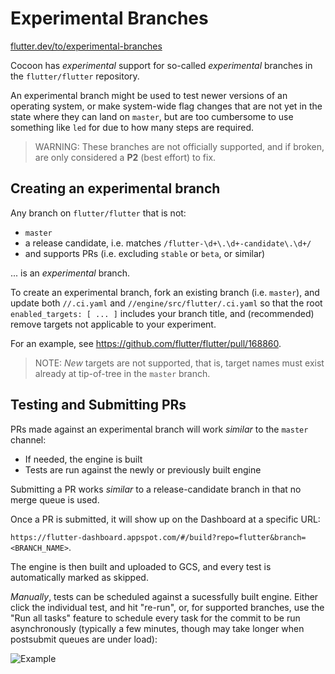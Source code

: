 # Experimental Branches

[flutter.dev/to/experimental-branches](https://flutter.dev/to/experimental-branches)

Cocoon has _experimental_ support for so-called _experimental_ branches in the
`flutter/flutter` repository.

An experimental branch might be used to test newer versions of an operating
system, or make system-wide flag changes that are not yet in the state where
they can land on `master`, but are too cumbersome to use something like `led`
for due to how many steps are required.

> WARNING: These branches are not officially supported, and if broken, are only
> considered a **P2** (best effort) to fix.

## Creating an experimental branch

Any branch on `flutter/flutter` that is not:

- `master`
- a release candidate, i.e. matches `/flutter-\d+\.\d+-candidate\.\d+/`
- and supports PRs (i.e. excluding `stable` or `beta`, or similar)

... is an _experimental_ branch.

To create an experimental branch, fork an existing branch (i.e. `master`), and
update both `//.ci.yaml` and `//engine/src/flutter/.ci.yaml` so that the root
`enabled_targets: [ ... ]` includes your branch title, and (recommended) remove
targets not applicable to your experiment.

For an example, see <https://github.com/flutter/flutter/pull/168860>.

> NOTE: _New_ targets are not supported, that is, target names must exist already
> at tip-of-tree in the `master` branch.

## Testing and Submitting PRs

PRs made against an experimental branch will work _similar_ to the `master`
channel:

- If needed, the engine is built
- Tests are run against the newly or previously built engine

Submitting a PR works _similar_ to a release-candidate branch in that no merge
queue is used.

Once a PR is submitted, it will show up on the Dashboard at a specific URL:

`https://flutter-dashboard.appspot.com/#/build?repo=flutter&branch=<BRANCH_NAME>`.

The engine is then built and uploaded to GCS, and every test is automatically
marked as skipped.

_Manually_, tests can be scheduled against a sucessfully built engine. Either
click the individual test, and hit "re-run", or, for supported branches, use the
"Run all tasks" feature to schedule every task for the commit to be run
asynchronously (typically a few minutes, though may take longer when postsubmit
queues are under load):

![Example](https://github.com/user-attachments/assets/077094b6-5f7e-4e1b-952c-2a3d1abf6f8f)
